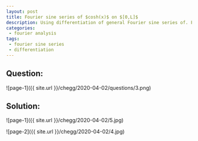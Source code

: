 ```yaml
---
layout: post
title: Fourier sine series of $cosh(x)$ on $[0,L]$
description: Using differentiation of general Fourier sine series of. Find the coefficient in Fourier sine series of $cosh(x)$ on $[0,L]$
categories:
 - fourier analysis
tags:
 - fourier sine series
 - differentiation
---
```


## Question:

![page-1]({{ site.url }}/chegg/2020-04-02/questions/3.png) 

## Solution:

![page-1]({{ site.url }}/chegg/2020-04-02/5.jpg) 

![page-2]({{ site.url }}/chegg/2020-04-02/4.jpg) 
